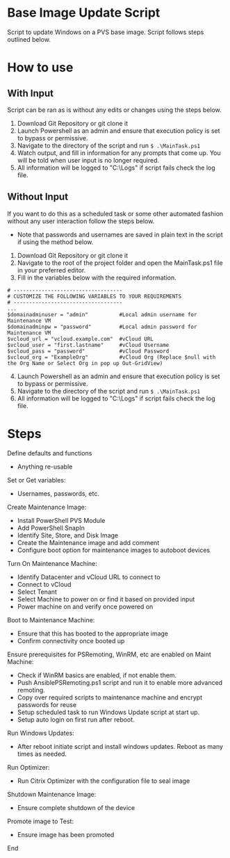 # Base Image Update Script
Script to update Windows on a PVS base image. Script follows steps outlined below.
# How to use
## With Input
Script can be ran as is without any edits or changes using the steps below.
1. Download Git Repository or git clone it
2. Launch Powershell as an admin and ensure that execution policy is set to bypass or permissive.
3. Navigate to the directory of the script and run ```$ .\MainTask.ps1```
4. Watch output, and fill in information for any prompts that come up. You will be told when user input is no longer required.
5. All information will be logged to "C:\Logs" if script fails check the log file.
## Without Input
If you want to do this as a scheduled task or some other automated fashion without any user interaction follow the steps below.
* Note that passwords and usernames are saved in plain text in the script if using the method below. 
1. Download Git Repository or git clone it
2. Navigate to the root of the project folder and open the MainTask.ps1 file in your preferred editor.
3. Fill in the variables below with the required information.

```
# -----------------------------------
# CUSTOMIZE THE FOLLOWING VARIABLES TO YOUR REQUIREMENTS
# -----------------------------------
...
$domainadminuser = "admin"          #Local admin username for Maintenance VM
$domainadminpw = "password"         #Local admin password for Maintenance VM
$vcloud_url = "vcloud.example.com"  #vCloud URL
$vcloud_user = "first.lastname"     #vCloud Username
$vcloud_pass = "password"           #vCloud Password
$vcloud_org = "ExampleOrg"          #vCloud Org (Replace $null with the Org Name or Select Org in pop up Out-GridView)
```

4. Launch Powershell as an admin and ensure that execution policy is set to bypass or permissive.
5. Navigate to the directory of the script and run ```$ .\MainTask.ps1```
6. All information will be logged to "C:\Logs" if script fails check the log file.

# Steps
Define defaults and functions
* Anything re-usable

Set or Get variables:
* Usernames, passwords, etc.

Create Maintenance Image:
* Install PowerShell PVS Module
* Add PowerShell SnapIn
* Identify Site, Store, and Disk Image
* Create the Maintenance image and add comment
* Configure boot option for maintenance images to autoboot devices

Turn On Maintenance Machine:
* Identify Datacenter and vCloud URL to connect to
* Connect to vCloud
* Select Tenant
* Select Machine to power on or find it based on provided input
* Power machine on and verify once powered on

Boot to Maintenance Machine:
* Ensure that this has booted to the appropriate image
* Confirm connectivity once booted up

Ensure prerequisites for PSRemoting, WinRM, etc are enabled on Maint Machine:
* Check if WinRM basics are enabled, if not enable them.
* Push AnsiblePSRemoting.ps1 script and run it to enable more advanced remoting.
* Copy over required scripts to maintenance machine and encrypt passwords for reuse
* Setup scheduled task to run Windows Update script at start up.
* Setup auto login on first run after reboot.

Run Windows Updates:
* After reboot initiate script and install windows updates. Reboot as many times as needed.

Run Optimizer:
* Run Citrix Optimizer with the configuration file to seal image

Shutdown Maintenance Image:
* Ensure complete shutdown of the device

Promote image to Test:
* Ensure image has been promoted

End